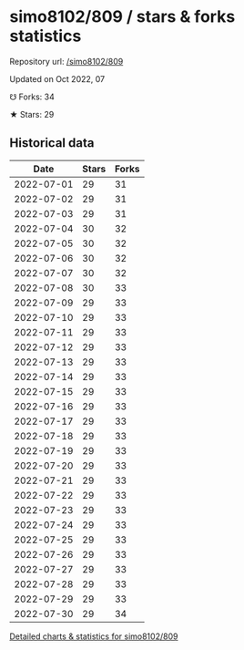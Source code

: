 # simo8102/809 / stars & forks statistics

Repository url: [/simo8102/809](https://github.com/simo8102/809)

Updated on Oct 2022, 07

☋ Forks: 34

★ Stars: 29

## Historical data
| Date | Stars | Forks |
|------|-------|-------|
| 2022-07-01 | 29 | 31 | 
| 2022-07-02 | 29 | 31 | 
| 2022-07-03 | 29 | 31 | 
| 2022-07-04 | 30 | 32 | 
| 2022-07-05 | 30 | 32 | 
| 2022-07-06 | 30 | 32 | 
| 2022-07-07 | 30 | 32 | 
| 2022-07-08 | 30 | 33 | 
| 2022-07-09 | 29 | 33 | 
| 2022-07-10 | 29 | 33 | 
| 2022-07-11 | 29 | 33 | 
| 2022-07-12 | 29 | 33 | 
| 2022-07-13 | 29 | 33 | 
| 2022-07-14 | 29 | 33 | 
| 2022-07-15 | 29 | 33 | 
| 2022-07-16 | 29 | 33 | 
| 2022-07-17 | 29 | 33 | 
| 2022-07-18 | 29 | 33 | 
| 2022-07-19 | 29 | 33 | 
| 2022-07-20 | 29 | 33 | 
| 2022-07-21 | 29 | 33 | 
| 2022-07-22 | 29 | 33 | 
| 2022-07-23 | 29 | 33 | 
| 2022-07-24 | 29 | 33 | 
| 2022-07-25 | 29 | 33 | 
| 2022-07-26 | 29 | 33 | 
| 2022-07-27 | 29 | 33 | 
| 2022-07-28 | 29 | 33 | 
| 2022-07-29 | 29 | 33 | 
| 2022-07-30 | 29 | 34 | 


[Detailed charts & statistics for simo8102/809](https://reviewgithub.com/rep/simo8102/809)
